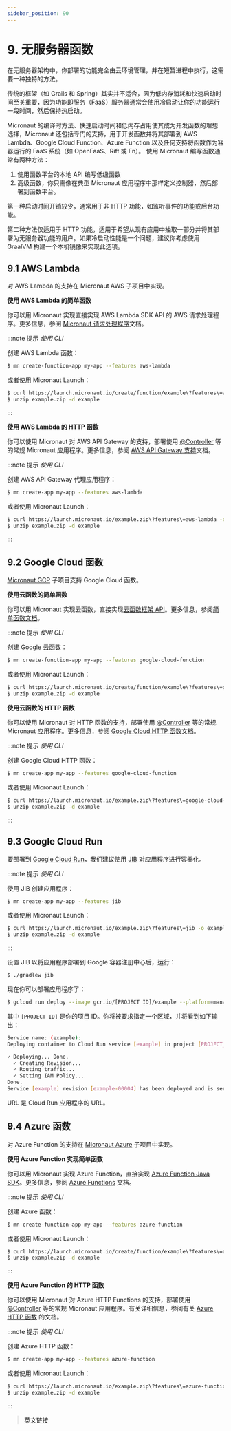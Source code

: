 ```yaml
---
sidebar_position: 90
---
```


# 9. 无服务器函数

在无服务器架构中，你部署的功能完全由云环境管理，并在短暂进程中执行，这需要一种独特的方法。

传统的框架（如 Grails 和 Spring）其实并不适合，因为低内存消耗和快速启动时间至关重要，因为功能即服务（FaaS）服务器通常会使用冷启动让你的功能运行一段时间，然后保持热启动。

Micronaut 的编译时方法、快速启动时间和低内存占用使其成为开发函数的理想选择，Micronaut 还包括专门的支持，用于开发函数并将其部署到 AWS Lambda、Google Cloud Function、Azure Function 以及任何支持将函数作为容器运行的 FaaS 系统（如 OpenFaaS、Rift 或 Fn）。
使用 Micronaut 编写函数通常有两种方法：

1. 使用函数平台的本地 API 编写低级函数
2. 高级函数，你只需像在典型 Micronaut 应用程序中那样定义控制器，然后部署到函数平台。

第一种启动时间开销较少，通常用于非 HTTP 功能，如监听事件的功能或后台功能。

第二种方法仅适用于 HTTP 功能，适用于希望从现有应用中抽取一部分并将其部署为无服务器功能的用户。如果冷启动性能是一个问题，建议你考虑使用 GraalVM 构建一个本机镜像来实现此选项。

## 9.1 AWS Lambda

对 AWS Lambda 的支持在 Micronaut AWS 子项目中实现。

**使用 AWS Lambda 的简单函数**

你可以用 Micronaut 实现直接实现 AWS Lambda SDK API 的 AWS 请求处理程序。更多信息，参阅 [Micronaut 请求处理程序](/aws/lambda.html#107-lambda-处理器)文档。

:::note 提示
*使用 CLI*

创建 AWS Lambda 函数：

```bash
$ mn create-function-app my-app --features aws-lambda
```

或者使用 Micronaut Launch：

```bash
$ curl https://launch.micronaut.io/create/function/example\?features\=aws-lambda -o example.zip
$ unzip example.zip -d example
```
:::

**使用 AWS Lambda 的 HTTP 函数**

你可以使用 Micronaut 对 AWS API Gateway 的支持，部署使用 [@Controller](https://micronaut-projects.github.io/micronaut-docs-mn3/3.9.4/api/io/micronaut/http/annotation/Controller.html) 等的常规 Micronaut 应用程序。更多信息，参阅 [AWS API Gateway 支持](/aws/amazonApiGateway.html)文档。

:::note 提示
*使用 CLI*

创建 AWS API Gateway 代理应用程序：

```bash
$ mn create-app my-app --features aws-lambda
```

或者使用 Micronaut Launch：

```bash
$ curl https://launch.micronaut.io/example.zip\?features\=aws-lambda -o example.zip
$ unzip example.zip -d example
```

:::

## 9.2 Google Cloud 函数

[Micronaut GCP](/gcp/cloudFunction.html) 子项目支持 Google Cloud 函数。

**使用云函数的简单函数**

你可以用 Micronaut 实现云函数，直接实现[云函数框架 API](https://github.com/GoogleCloudPlatform/functions-framework-java)。更多信息，参阅[简单函数文档](/gcp/cloudFunction.html#71-简单函数)。

:::note 提示
*使用 CLI*

创建 Google 云函数：

```bash
$ mn create-function-app my-app --features google-cloud-function
```
或者使用 Micronaut Launch：

```bash
$ curl https://launch.micronaut.io/create/function/example\?features\=google-cloud-function -o example.zip
$ unzip example.zip -d example
```

**使用云函数的 HTTP 函数**

你可以使用 Micronaut 对 HTTP 函数的支持，部署使用 [@Controller](https://micronaut-projects.github.io/micronaut-docs-mn3/3.9.4/api/io/micronaut/http/annotation/Controller.html) 等的常规 Micronaut 应用程序。更多信息，参阅 [Google Cloud HTTP 函数](/gcp/cloudFunction.html#72-http-函数)文档。

:::note 提示
*使用 CLI*

创建 Google Cloud HTTP 函数：

```bash
$ mn create-app my-app --features google-cloud-function
```

或者使用 Micronaut Launch：

```bash
$ curl https://launch.micronaut.io/example.zip\?features\=google-cloud-function -o example.zip
$ unzip example.zip -d example
```
:::

## 9.3 Google Cloud Run

要部署到 [Google Cloud Run](https://cloud.google.com/run)，我们建议使用 [JIB](https://github.com/GoogleContainerTools/jib) 对应用程序进行容器化。

:::note 提示
*使用 CLI*

使用 JIB 创建应用程序：

```bash
$ mn create-app my-app --features jib
```

或者使用 Micronaut Launch：

```bash
$ curl https://launch.micronaut.io/example.zip\?features\=jib -o example.zip
$ unzip example.zip -d example
```
:::

设置 JIB 以将应用程序部署到 Google 容器注册中心后，运行：

```bash
$ ./gradlew jib
```

现在你可以部署应用程序了：

```bash
$ gcloud run deploy --image gcr.io/[PROJECT ID]/example --platform=managed --allow-unauthenticated
```

其中 `[PROJECT ID]` 是你的项目 ID。你将被要求指定一个区域，并将看到如下输出：

```bash
Service name: (example):
Deploying container to Cloud Run service [example] in project [PROJECT_ID] region [us-central1]

✓ Deploying... Done.
  ✓ Creating Revision...
  ✓ Routing traffic...
  ✓ Setting IAM Policy...
Done.
Service [example] revision [example-00004] has been deployed and is serving 100 percent of traffic at https://example-9487r97234-uc.a.run.app
```

URL 是 Cloud Run 应用程序的 URL。

## 9.4 Azure 函数

对 Azure Function 的支持在 [Micronaut Azure](/azure.html#2-Azure-函数支持) 子项目中实现。

**使用 Azure Function 实现简单函数**

你可以用 Micronaut 实现 Azure Function，直接实现 [Azure Function Java SDK](https://docs.microsoft.com/en-us/azure/azure-functions/functions-reference-java?tabs=consumption)。更多信息，参阅 [Azure Functions](/azure.html#2-Azure-函数支持) 文档。

:::note 提示
*使用 CLI*

创建 Azure 函数：

```bash
$ mn create-function-app my-app --features azure-function
```

或者使用 Micronaut Launch：

```bash
$ curl https://launch.micronaut.io/create/function/example\?features\=azure-function -o example.zip
$ unzip example.zip -d example
```
:::

**使用 Azure Function 的 HTTP 函数**

你可以使用 Micronaut 对 Azure HTTP Functions 的支持，部署使用 [@Controller](https://micronaut-projects.github.io/micronaut-docs-mn3/3.9.4/api/io/micronaut/http/annotation/Controller.html) 等的常规 Micronaut 应用程序。有关详细信息，参阅有关 [Azure HTTP 函数](/azure.html#2-Azure-函数支持) 的文档。

:::note 提示
*使用 CLI*

创建 Azure HTTP 函数：

```bash
$ mn create-app my-app --features azure-function
```

或者使用 Micronaut Launch：

```bash
$ curl https://launch.micronaut.io/example.zip\?features\=azure-function -o example.zip
$ unzip example.zip -d example
```
:::

> [英文链接](https://micronaut-projects.github.io/micronaut-docs-mn3/3.9.4/guide/index.html#serverlessFunctions)
